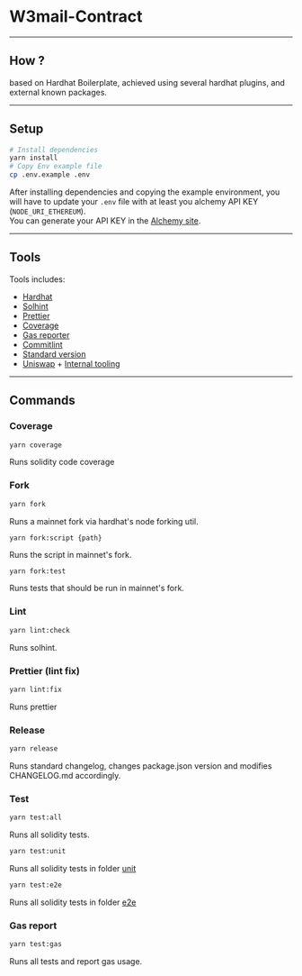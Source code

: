 # W3mail-Contract

---

## How ?

based on Hardhat Boilerplate, achieved using several hardhat plugins, and external known packages.

---

## Setup

```bash
# Install dependencies
yarn install
# Copy Env example file
cp .env.example .env
```

After installing dependencies and copying the example environment, you will have to update your `.env` file with
at least you alchemy API KEY (`NODE_URI_ETHEREUM`).
<br/>
You can generate your API KEY in the [Alchemy site](https://www.alchemy.com).

---

## Tools

Tools includes:

- [Hardhat](https://hardhat.org/)
- [Solhint](https://github.com/protofire/solhint)
- [Prettier](https://github.com/prettier-solidity/prettier-plugin-solidity)
- [Coverage](https://github.com/sc-forks/solidity-coverage)
- [Gas reporter](https://github.com/cgewecke/hardhat-gas-reporter/tree/master)
- [Commitlint](https://github.com/conventional-changelog/commitlint)
- [Standard version](https://github.com/conventional-changelog/standard-version)
- [Uniswap](https://github.com/Uniswap/uniswap-v2-periphery) + [Internal tooling](./test/utils/uniswap.ts)

---

## Commands

### **Coverage**

```bash
yarn coverage
```

Runs solidity code coverage
<br/>

### **Fork**

```bash
yarn fork
```

Runs a mainnet fork via hardhat's node forking util.

```bash
yarn fork:script {path}
```

Runs the script in mainnet's fork.

```
yarn fork:test
```

Runs tests that should be run in mainnet's fork.
<br/>

### **Lint**

```bash
yarn lint:check
```

Runs solhint.
<br/>

### **Prettier (lint fix)**

```bash
yarn lint:fix
```

Runs prettier
<br/>

### **Release**

```bash
yarn release
```

Runs standard changelog, changes package.json version and modifies CHANGELOG.md accordingly.
<br/>

### **Test**

```bash
yarn test:all
```

Runs all solidity tests.
<br/>

```bash
yarn test:unit
```

Runs all solidity tests in folder [unit](./test/unit)
<br/>

```bash
yarn test:e2e
```

Runs all solidity tests in folder [e2e](./test/e2e)
<br/>

### **Gas report**

```bash
yarn test:gas
```

Runs all tests and report gas usage.
